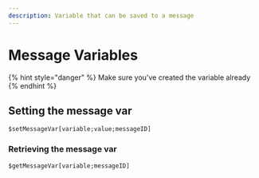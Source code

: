 ```yaml
---
description: Variable that can be saved to a message
---
```


# Message Variables

{% hint style="danger" %}
Make sure you've created the variable already
{% endhint %}

## Setting the message var

```
$setMessageVar[variable;value;messageID]
```

### Retrieving the message var

```
$getMessageVar[variable;messageID]
```
